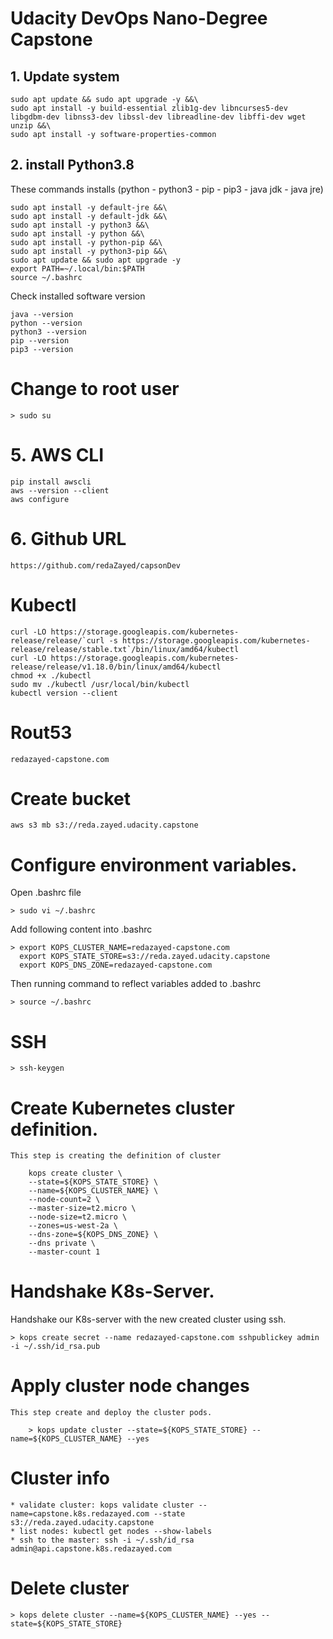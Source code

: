 # Udacity DevOps Nano-Degree Capstone

## 1. Update system
    sudo apt update && sudo apt upgrade -y &&\
    sudo apt install -y build-essential zlib1g-dev libncurses5-dev libgdbm-dev libnss3-dev libssl-dev libreadline-dev libffi-dev wget unzip &&\
    sudo apt install -y software-properties-common

## 2. install Python3.8
  These commands installs (python - python3 - pip - pip3 - java jdk - java jre)
  
    sudo apt install -y default-jre &&\
    sudo apt install -y default-jdk &&\
    sudo apt install -y python3 &&\
    sudo apt install -y python &&\
    sudo apt install -y python-pip &&\
    sudo apt install -y python3-pip &&\
    sudo apt update && sudo apt upgrade -y
    export PATH=~/.local/bin:$PATH
    source ~/.bashrc
    
  Check installed software version
    
    java --version
    python --version
    python3 --version
    pip --version
    pip3 --version
  
# Change to root user
    > sudo su

# 5. AWS CLI
    pip install awscli
    aws --version --client
    aws configure
	
	
# 6. Github URL 
	https://github.com/redaZayed/capsonDev
	

# Kubectl
    curl -LO https://storage.googleapis.com/kubernetes-release/release/`curl -s https://storage.googleapis.com/kubernetes-release/release/stable.txt`/bin/linux/amd64/kubectl
    curl -LO https://storage.googleapis.com/kubernetes-release/release/v1.18.0/bin/linux/amd64/kubectl
    chmod +x ./kubectl
    sudo mv ./kubectl /usr/local/bin/kubectl
    kubectl version --client
    
# Rout53
    redazayed-capstone.com
    
# Create bucket
    aws s3 mb s3://reda.zayed.udacity.capstone
    
# Configure environment variables.
  Open .bashrc file
    
    > sudo vi ~/.bashrc
    
  Add following content into .bashrc
  
    > export KOPS_CLUSTER_NAME=redazayed-capstone.com
      export KOPS_STATE_STORE=s3://reda.zayed.udacity.capstone
      export KOPS_DNS_ZONE=redazayed-capstone.com
  
  Then running command to reflect variables added to .bashrc
  
    > source ~/.bashrc

# SSH
    > ssh-keygen

# Create Kubernetes cluster definition.
    This step is creating the definition of cluster

        kops create cluster \
        --state=${KOPS_STATE_STORE} \
        --name=${KOPS_CLUSTER_NAME} \
        --node-count=2 \
        --master-size=t2.micro \
        --node-size=t2.micro \
        --zones=us-west-2a \
        --dns-zone=${KOPS_DNS_ZONE} \
        --dns private \
        --master-count 1

# Handshake K8s-Server.
  Handshake our K8s-server with the new created cluster using ssh.
    
    > kops create secret --name redazayed-capstone.com sshpublickey admin -i ~/.ssh/id_rsa.pub

# Apply cluster node changes
    This step create and deploy the cluster pods.

        > kops update cluster --state=${KOPS_STATE_STORE} --name=${KOPS_CLUSTER_NAME} --yes

 # Cluster info
    
    * validate cluster: kops validate cluster --name=capstone.k8s.redazayed.com --state s3://reda.zayed.udacity.capstone
    * list nodes: kubectl get nodes --show-labels
    * ssh to the master: ssh -i ~/.ssh/id_rsa admin@api.capstone.k8s.redazayed.com
    
# Delete cluster
    
    > kops delete cluster --name=${KOPS_CLUSTER_NAME} --yes --state=${KOPS_STATE_STORE}